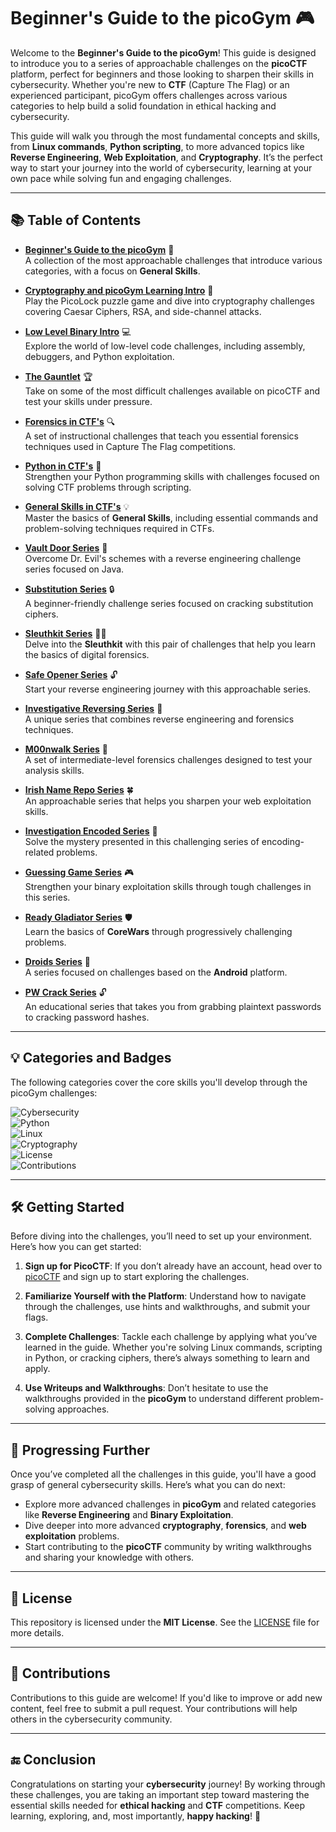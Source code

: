 # Beginner's Guide to the picoGym 🎮

Welcome to the **Beginner's Guide to the picoGym**! This guide is designed to introduce you to a series of approachable challenges on the **picoCTF** platform, perfect for beginners and those looking to sharpen their skills in cybersecurity. Whether you're new to **CTF** (Capture The Flag) or an experienced participant, picoGym offers challenges across various categories to help build a solid foundation in ethical hacking and cybersecurity.

This guide will walk you through the most fundamental concepts and skills, from **Linux commands**, **Python scripting**, to more advanced topics like **Reverse Engineering**, **Web Exploitation**, and **Cryptography**. It’s the perfect way to start your journey into the world of cybersecurity, learning at your own pace while solving fun and engaging challenges.

---

## 📚 Table of Contents

- **[Beginner's Guide to the picoGym](#beginner's-guide-to-the-picogym)** 🎯  
  A collection of the most approachable challenges that introduce various categories, with a focus on **General Skills**.
  
- **[Cryptography and picoGym Learning Intro](#cryptography-and-picogym-learning-intro)** 🔐  
  Play the PicoLock puzzle game and dive into cryptography challenges covering Caesar Ciphers, RSA, and side-channel attacks.
  
- **[Low Level Binary Intro](#low-level-binary-intro)** 💻  
  Explore the world of low-level code challenges, including assembly, debuggers, and Python exploitation.
  
- **[The Gauntlet](#the-gauntlet)** 🏆  
  Take on some of the most difficult challenges available on picoCTF and test your skills under pressure.
  
- **[Forensics in CTF's](#forensics-in-ctfs)** 🔍  
  A set of instructional challenges that teach you essential forensics techniques used in Capture The Flag competitions.
  
- **[Python in CTF's](#python-in-ctfs)** 🐍  
  Strengthen your Python programming skills with challenges focused on solving CTF problems through scripting.

- **[General Skills in CTF's](#general-skills-in-ctfs)** 💡  
  Master the basics of **General Skills**, including essential commands and problem-solving techniques required in CTFs.

- **[Vault Door Series](#vault-door-series)** 🔐  
  Overcome Dr. Evil's schemes with a reverse engineering challenge series focused on Java.

- **[Substitution Series](#substitution-series)** 🔒  
  A beginner-friendly challenge series focused on cracking substitution ciphers.

- **[Sleuthkit Series](#sleuthkit-series)** 🕵️‍♂️  
  Delve into the **Sleuthkit** with this pair of challenges that help you learn the basics of digital forensics.

- **[Safe Opener Series](#safe-opener-series)** 🔓  
  Start your reverse engineering journey with this approachable series.

- **[Investigative Reversing Series](#investigative-reversing-series)** 🔄  
  A unique series that combines reverse engineering and forensics techniques.

- **[M00nwalk Series](#m00nwalk-series)** 🌙  
  A set of intermediate-level forensics challenges designed to test your analysis skills.

- **[Irish Name Repo Series](#irish-name-repo-series)** 🍀  
  An approachable series that helps you sharpen your web exploitation skills.

- **[Investigation Encoded Series](#investigation-encoded-series)** 🔑  
  Solve the mystery presented in this challenging series of encoding-related problems.

- **[Guessing Game Series](#guessing-game-series)** 🎮  
  Strengthen your binary exploitation skills through tough challenges in this series.

- **[Ready Gladiator Series](#ready-gladiator-series)** 🛡️  
  Learn the basics of **CoreWars** through progressively challenging problems.

- **[Droids Series](#droids-series)** 🤖  
  A series focused on challenges based on the **Android** platform.

- **[PW Crack Series](#pw-crack-series)** 🔓  
  An educational series that takes you from grabbing plaintext passwords to cracking password hashes.

---

## 💡 Categories and Badges

The following categories cover the core skills you'll develop through the picoGym challenges:

![Cybersecurity](https://img.shields.io/badge/Category-Cybersecurity-blue?style=for-the-badge&logo=security&logoColor=white)  
![Python](https://img.shields.io/badge/Category-Python-green?style=for-the-badge&logo=python&logoColor=white)  
![Linux](https://img.shields.io/badge/Category-Linux-yellow?style=for-the-badge&logo=linux&logoColor=black)  
![Cryptography](https://img.shields.io/badge/Category-Cryptography-blueviolet?style=for-the-badge&logo=google-scholar&logoColor=white)  
![License](https://img.shields.io/badge/License-MIT-green?style=for-the-badge&logo=open-source-initiative&logoColor=white)  
![Contributions](https://img.shields.io/badge/Contributions-Welcome-orange?style=for-the-badge&logo=github&logoColor=white)  

---

## 🛠️ Getting Started

Before diving into the challenges, you’ll need to set up your environment. Here’s how you can get started:

1. **Sign up for PicoCTF**: If you don’t already have an account, head over to [picoCTF](https://picoctf.org) and sign up to start exploring the challenges.
   
2. **Familiarize Yourself with the Platform**: Understand how to navigate through the challenges, use hints and walkthroughs, and submit your flags.
   
3. **Complete Challenges**: Tackle each challenge by applying what you’ve learned in the guide. Whether you're solving Linux commands, scripting in Python, or cracking ciphers, there’s always something to learn and apply.

4. **Use Writeups and Walkthroughs**: Don’t hesitate to use the walkthroughs provided in the **picoGym** to understand different problem-solving approaches.

---

## 🚀 Progressing Further

Once you’ve completed all the challenges in this guide, you'll have a good grasp of general cybersecurity skills. Here’s what you can do next:

- Explore more advanced challenges in **picoGym** and related categories like **Reverse Engineering** and **Binary Exploitation**.
- Dive deeper into more advanced **cryptography**, **forensics**, and **web exploitation** problems.
- Start contributing to the **picoCTF** community by writing walkthroughs and sharing your knowledge with others.

---

## 📄 License

This repository is licensed under the **MIT License**. See the [LICENSE](LICENSE) file for more details.

---

## 🤝 Contributions

Contributions to this guide are welcome! If you'd like to improve or add new content, feel free to submit a pull request. Your contributions will help others in the cybersecurity community.

---

## 🔚 Conclusion

Congratulations on starting your **cybersecurity** journey! By working through these challenges, you are taking an important step toward mastering the essential skills needed for **ethical hacking** and **CTF** competitions. Keep learning, exploring, and, most importantly, **happy hacking**! 🎉
